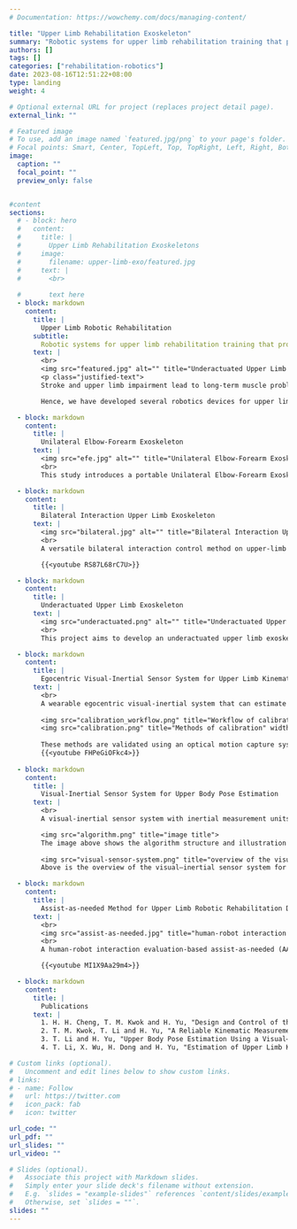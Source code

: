 ```yaml
---
# Documentation: https://wowchemy.com/docs/managing-content/

title: "Upper Limb Rehabilitation Exoskeleton"
summary: "Robotic systems for upper limb rehabilitation training that promote the recovery of upper limb mobility, and improve muscle strength and quality of life for storke and upper limb impairment"
authors: []
tags: []
categories: ["rehabilitation-robotics"]
date: 2023-08-16T12:51:22+08:00
type: landing
weight: 4

# Optional external URL for project (replaces project detail page).
external_link: ""

# Featured image
# To use, add an image named `featured.jpg/png` to your page's folder.
# Focal points: Smart, Center, TopLeft, Top, TopRight, Left, Right, BottomLeft, Bottom, BottomRight.
image:
  caption: ""
  focal_point: ""
  preview_only: false


#content
sections:
  # - block: hero
  #   content:
  #     title: |
  #       Upper Limb Rehabilitation Exoskeletons
  #     image:
  #       filename: upper-limb-exo/featured.jpg
  #     text: |
  #       <br>
        
  #       text here
  - block: markdown
    content:
      title: |
        Upper Limb Robotic Rehabilitation
      subtitle:
        Robotic systems for upper limb rehabilitation training that promote the recovery of upper limb mobility, and improve muscle strength and quality of life for storke and upper limb impairment. 
      text: |
        <br>
        <img src="featured.jpg" alt="" title="Underactuated Upper Limb Exoskeleton with Virtual Reality System" width="100%">
        <p class="justified-text">
        Stroke and upper limb impairment lead to long-term muscle problem, resulting in affecting the patients' quality of life and mood as they are unable to perform activities of daily living (ADL) independently. Exercise and physical therapy can help restore sensory-motor function in patients with residual muscle activity. However, upper limb rehabilitation training is very challenging due to the complexity of upper limb movement, limited bed amount and resources, lack of motivation and compliance, and time-consuming. 

        Hence, we have developed several robotics devices for upper limb rehabilitation training as they provide task-specific, intensive, interactive, repetitve and high-dose upper limb rehabilitation. Our research focuses on the design and control of these devices as well. </p>

  - block: markdown
    content:
      title: |
        Unilateral Elbow-Forearm Exoskeleton
      text: |
        <img src="efe.jpg" alt="" title="Unilateral Elbow-Forearm Exoskeleton">
        <br>
        This study introduces a portable Unilateral Elbow-Forearm Exoskeleton (UEFE) for aiding chronic stroke patients in daily tasks. With essential degrees of freedom (eF/E and eR), UEFE facilitates elbow flexion/extension and forearm pronation/supination. A distinguishing feature is its emphasis on forearm rotation assistance, an overlooked aspect in Activities of Daily Living (ADLs) support. UEFE's lightweight design employs Series Elastic Actuators (SEA) and Bowden cables for safety and efficiency. Notably, an artificial intelligence-based intention recognition system enhances control. 

  - block: markdown
    content:
      title: |
        Bilateral Interaction Upper Limb Exoskeleton
      text: |
        <img src="bilateral.jpg" alt="" title="Bilateral Interaction Upper Limb Exoskeleton">
        <br>
        A versatile bilateral interaction control method on upper-limb exoskeleton. Traditional teleoperation involves using a simple device to operate a remote robot system, with the operator receiving feedback on the remote-side interaction force with the environment. However, using distinct devices on both sides results in less direct and intuitive interaction, limiting the system to relatively simple remote operation tasks. This research aims to overcome this limitation by investigating a bilateral robotic system with identical configurations, enabling high-intuitive joint interaction. The proposed system can be characterized as a master-exoskeleton-slave-robot/exoskeleton (MESR/MESE) system, where the human operator wears an exoskeleton as a decision maker to generate joint motion behaviors, which are connected to a slave robot/exoskeleton system as a task executor which is interacting with the environment or human. In this system, bilateral joint interaction is employed and demonstrated, thus extensive interaction tasks can be performed.

        {{<youtube RS87L68rC7U>}}

  - block: markdown
    content:
      title: |
        Underactuated Upper Limb Exoskeleton
      text: |
        <img src="underactuated.png" alt="" title="Underactuated Upper Limb Exoskeleton" >
        <br>
        This project aims to develop an underactuated upper limb exoskeleton (UULE) and virtual reality (VR) environment for chronic stroke patients in symmetric and asymmetric bimanual activities of daily living (ADL) training. Some experiments have been conducted to verify UULE's functionality, and the testing results will be published in the future.

  - block: markdown
    content:
      title: |
        Egocentric Visual-Inertial Sensor System for Upper Limb Kinematics Estimation
      text: |
        <br>
        A wearable egocentric visual-inertial system that can estimate upper limb pose is proposed. Notably, it avoides using magnetometers to enable functionality in complex industrial and daily living scenarios and intergration with motorized assistive devices. The methods for automatically calibrating sensor-to-segment alignment and estimating upper body motion are shown as below:
        
        <img src="calibration_workflow.png" title="Workflow of calibration and estimation of upper body motion">
        <img src="calibration.png" title="Methods of calibration" width="100%">
        
        These methods are validated using an optical motion capture system. Experimental results demonstrate that the system can estimate joint angles without drift and accurately determine wrist position even in the presence of occlusion, affirming the effectiveness of the proposed system and methodology.
        {{<youtube FHPeGiOFkc4>}}
        
  - block: markdown
    content:
      title: |
        Visual-Inertial Sensor System for Upper Body Pose Estimation
      text: |
        <br>
        A visual-inertial sensor system with inertial measurement units (IMUs) and ArUco markers has been developed for upper body kinematics assessment and robot-assisted rehabilitation. Unlike traditional methods that rely on predefined postures, this system calibrates sensor-to-segment transformations using arbitrary arm movements. The accuracy of this approach was validated through experiments, showing strong correlation and low errors for shoulder and elbow joint angles compared to optical motion capture systems. While the forearm pronation-supination angle had slightly higher error due to manual alignment, overall, this sensor system offers a simple and effective solution for assessing movement during robot-assisted training.

        <img src="algorithm.png" title="image title">
        The image above shows the algorithm structure and illustration of the calibration process. (a) Data flow in the process of calibration and estimation. (b) IMU-to-marker transformation is calibrated with a single camera via dynamic movements. (c) and (d) Arm motion with the wrist/hand in a 2-D plane or 3-D space, respectively.
        
        <img src="visual-sensor-system.png" title="overview of the visual–inertial sensor system" width="100%">
        Above is the overview of the visual–inertial sensor system for upper body pose estimation. (a) Each sensor module consists of an ArUco marker and an IMU embedded underneath. (b)–(d) Application scenarios of free movements and movements led by end-effector robots in a 2-D plane or 3-D space.

  - block: markdown
    content:
      title: |
        Assist-as-needed Method for Upper Limb Robotic Rehabilitation Driven by Series Elastic Actuators
      text: |
        <br>
        <img src="assist-as-needed.jpg" title="human-robot interaction evaluation-based assist-as-needed (AAN) method with multi-joint robot">
        <br>
        A human-robot interaction evaluation-based assist-as-needed (AAN) method is proposed to perform upper limb rehabilitation with the multi-joint Series Elastic Actuator (SEA)-driven robot. Firstly, in order to stabilize the SEA-level dynamics, singular perturbation theory is adopted to design a fast timescale controller. Secondly, for the robot-level dynamics, an iterative learning algorithm is adopted for impedance adaption according to the task performance and human intention. The interaction force feedback is introduced for human-robot interaction evaluation, and the intensity of robotic assistance will be adjusted periodically according to the evaluation results. The proposed method adapts to the subject’s intention and encourages higher participation by decreasing impedance learning strength and increasing allowable motion error. It can fit the participants with different injured levels and provide adaptive assistance when a specific trainee tries to change his/her participation during rehabilitation. The performance of the AAN method was validated with an experimental study involving a healthy subject.

        {{<youtube MI1X9Aa29m4>}}

  - block: markdown
    content:
      title: |
        Publications
      text: |
        1. H. H. Cheng, T. M. Kwok and H. Yu, "Design and Control of the Portable Upper-limb Elbow-forearm Exoskeleton for ADL Assistance." 2023 IEEE/ASME International Conference on Advanced Intelligent Mechatronics (AIM), Seattle, WA, USA (2023): 343-349.
        2. T. M. Kwok, T. Li and H. Yu, "A Reliable Kinematic Measurement of Upper Limb Exoskeleton for VR Therapy with Visual-inertial Sensors." 2023 IEEE/ASME International Conference on Advanced Intelligent Mechatronics (AIM), Seattle, WA, USA (2023): 584-590.
        3. T. Li and H. Yu, "Upper Body Pose Estimation Using a Visual–Inertial Sensor System With Automatic Sensor-to-Segment Calibration." IEEE Sensors Journal 23. 6 (2023): 6292-6302.
        4. T. Li, X. Wu, H. Dong and H. Yu, "Estimation of Upper Limb Kinematics with a Magnetometer-Free Egocentric Visual-Inertial System." 2022 International Conference on Robotics and Automation (ICRA), Philadelphia, PA, USA (2022): 1668-1674.

# Custom links (optional).
#   Uncomment and edit lines below to show custom links.
# links:
# - name: Follow
#   url: https://twitter.com
#   icon_pack: fab
#   icon: twitter

url_code: ""
url_pdf: ""
url_slides: ""
url_video: ""

# Slides (optional).
#   Associate this project with Markdown slides.
#   Simply enter your slide deck's filename without extension.
#   E.g. `slides = "example-slides"` references `content/slides/example-slides.md`.
#   Otherwise, set `slides = ""`.
slides: ""
---
```


